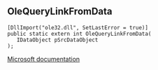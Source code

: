 ## OleQueryLinkFromData

```
[DllImport("ole32.dll", SetLastError = true)]
public static extern int OleQueryLinkFromData(
   IDataObject pSrcDataObject
);
```

[Microsoft documentation](https://docs.microsoft.com/en-us/windows/win32/api/ole2/nf-ole2-olequerylinkfromdata)
